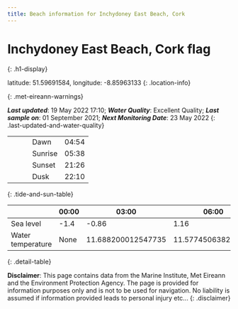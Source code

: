```yaml
---
title: Beach information for Inchydoney East Beach, Cork
---
```

# Inchydoney East Beach, Cork <span class="material-icons blue-flag" alt="This a Blue Flag beach">flag</span>
{: .h1-display}

latitude: 51.59691584, longitude: -8.85963133
{: .location-info}


{: .met-eireann-warnings}

___Last updated___: 19 May 2022 17:10; ___Water Quality___: Excellent Quality;
___Last sample on___: 01 September 2021; ___Next Monitoring Date___: 23 May 2022
{: .last-updated-and-water-quality}

|   |   |   |   |   |
|---|---|---|---|---|
|   |   |   | Dawn  | 04:54 |
|   |   |   | Sunrise  | 05:38 |
|   |   |   | Sunset  | 21:26 |
|   |   |   | Dusk  | 22:10 |
{: .tide-and-sun-table}

<div></div>

| | 00:00 | 03:00 | 06:00 | 09:00 | 12:00 | 15:00 | 18:00 | 21:00 |
|---|---|---|---|---|---|---|---|---|
| Sea level | -1.4 | -0.86 | 1.16 | 0.77| -1.2 | -1.01 | 0.99 | 1.01 |
| Water temperature | None | 11.688200012547735 | 11.577450638263379 | 11.626233029885881 | 11.880046506643634 | 12.069652343977134 | 11.964698666761642 | 11.957619035757022 |
{: .detail-table}

__Disclaimer__: This page contains data from the Marine Institute,
Met Eireann and the Environment Protection Agency. The page is provided for
information purposes only and is not to be used for navigation. No liability
is assumed if information provided leads to personal injury etc...
{: .disclaimer}